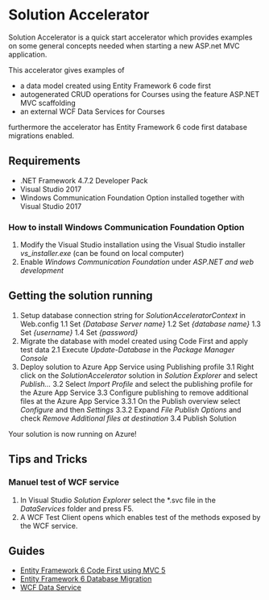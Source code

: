 # Solution Accelerator
Solution Accelerator is a quick start accelerator which provides examples on some general concepts needed when starting a new ASP.net MVC application.

This accelerator gives examples of 
  - a data model created using Entity Framework 6 code first
  - autogenerated CRUD operations for Courses using the feature ASP.NET MVC scaffolding
  - an external WCF Data Services for Courses

furthermore the accelerator has Entity Framework 6 code first database migrations enabled.

## Requirements
- .NET Framework 4.7.2 Developer Pack
- Visual Studio 2017
- Windows Communication Foundation Option installed together with Visual Studio 2017

### How to install Windows Communication Foundation Option
1. Modify the Visual Studio installation using the Visual Studio installer *vs_installer.exe* (can be found on local computer)
2. Enable *Windows Communication Foundation* under *ASP.NET and web development*

## Getting the solution running
1. Setup database connection string for *SolutionAcceleratorContext* in Web.config
1.1 Set *{Database Server name}*
1.2 Set *{database name}*
1.3 Set *{username}*
1.4 Set *{password}*
2. Migrate the database with model created using Code First and apply test data
2.1 Execute *Update-Database* in the *Package Manager Console*
3. Deploy solution to Azure App Service using Publishing profile
3.1 Right click on the *SolutionAccelerator* solution in *Solution Explorer* and select *Publish...*
3.2 Select *Import Profile* and select the publishing profile for the Azure App Service
3.3 Configure publishing to remove additional files at the Azure App Service
3.3.1 On the Publish overview select *Configure* and then *Settings*
3.3.2 Expand *File Publish Options* and check *Remove Additional files at destination*
3.4 Publish Solution

Your solution is now running on Azure!

## Tips and Tricks

### Manuel test of WCF service
1. In Visual Studio *Solution Explorer* select the *.svc file in the *DataServices* folder and press F5.
2. A WCF Test Client opens which enables test of the methods exposed by the WCF service.


## Guides
- [Entity Framework 6 Code First using MVC 5](https://docs.microsoft.com/en-us/aspnet/mvc/overview/getting-started/getting-started-with-ef-using-mvc/)
- [Entity Framework 6 Database Migration](https://docs.microsoft.com/en-us/aspnet/mvc/overview/getting-started/getting-started-with-ef-using-mvc/migrations-and-deployment-with-the-entity-framework-in-an-asp-net-mvc-application)
- [WCF Data Service](https://docs.microsoft.com/en-us/dotnet/framework/data/wcf/)